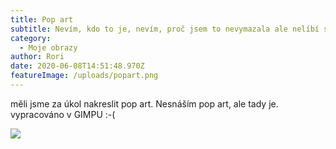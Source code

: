 ```yaml
---
title: Pop art
subtitle: Nevím, kdo to je, nevím, proč jsem to nevymazala ale nelíbí se mi to.
category:
  - Moje obrazy
author: Rori
date: 2020-06-08T14:51:48.970Z
featureImage: /uploads/popart.png
---
```

měli jsme za úkol nakreslit pop art. Nesnáším pop art, ale tady je. vypracováno v GIMPU :-(

![](/uploads/popart.png)